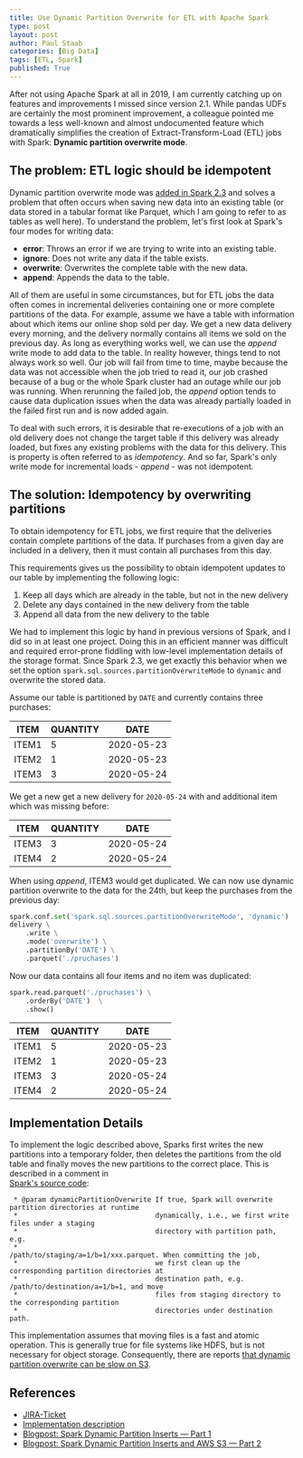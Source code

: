 ```yaml
---
title: Use Dynamic Partition Overwrite for ETL with Apache Spark
type: post
layout: post
author: Paul Staab
categories: [Big Data]
tags: [ETL, Spark]
published: True
---
```


After not using Apache Spark at all in 2019, I am currently catching up on 
features and improvements I missed since version 2.1. 
While pandas UDFs are certainly the most prominent improvement, a colleague pointed me towards 
a less well-known and almost undocumented feature which dramatically simplifies
the creation of Extract-Transform-Load (ETL) jobs with Spark: 
**Dynamic partition overwrite mode**.
<!--more-->


## The problem: ETL logic should be idempotent

Dynamic partition overwrite mode was [added in Spark 2.3][1] and solves a 
problem that often occurs when saving new data into an existing table (or 
data stored in a tabular format like Parquet, which I am going to refer to as tables 
as well here). 
To understand the problem, let's first look at Spark's four modes for writing data: 

- **error**: Throws an error if we are trying to write into an existing table.
- **ignore**: Does not write any data if the table exists.
- **overwrite**: Overwrites the complete table with the new data.
- **append**: Appends the data to the table.

All of them are useful in some circumstances, but for ETL jobs the data often 
comes in incremental deliveries containing one or more complete partitions of 
the data. For example, assume we have a table with information about which items
our online shop sold per day. We get a new data delivery every morning, and
the delivery normally contains all items we sold on the previous day. As long
as everything works well, we can use the *append* write mode to add data to
the table. In reality however, things tend to not always work so well. Our
job will fail from time to time, maybe because the data was not accessible when
the job tried to read it, our job crashed because of a bug or 
the whole Spark cluster had an outage while our job was running. 
When rerunning the failed job, the *append* option tends to cause data duplication
issues when the data was already partially loaded in the failed first run and 
is now added again.

To deal with such errors, it is desirable that re-executions of 
a job with an old delivery does not change the target table if this delivery was already loaded, 
but fixes any existing problems with the data for this delivery. 
This is property is often referred to as *idempotency*. And so far, 
Spark's only write mode for incremental loads - *append* - was not
idempotent.


## The solution: Idempotency by overwriting partitions

To obtain idempotency for ETL jobs, we first require that the deliveries
contain complete partitions of the data. If purchases from a given day
are included in a delivery, then it must contain all purchases from this
day.

This requirements gives us the possibility to obtain idempotent updates to 
our table by implementing the following logic:

1. Keep all days which are already in the table, but not in the new delivery 
2. Delete any days contained in the new delivery from the table
3. Append all data from the new delivery to the table

We had to implement this logic by hand in previous versions of Spark, and I did
so in at least one project. Doing this in an efficient manner was difficult and 
required error-prone fiddling with low-level implementation details of the storage
format. Since Spark 2.3, we get exactly this behavior when we set the option 
`spark.sql.sources.partitionOverwriteMode` to `dynamic` and overwrite the stored
data.

Assume our table is partitioned by `DATE` and currently contains three purchases:

| ITEM|QUANTITY|      DATE|
|-----|--------|----------|
|ITEM1|       5|2020-05-23|
|ITEM2|       1|2020-05-23|
|ITEM3|       3|2020-05-24|

We get a new get a new delivery for `2020-05-24` with and additional item which
was missing before:

| ITEM|QUANTITY|      DATE|
|-----|--------|----------|
|ITEM3|       3|2020-05-24|
|ITEM4|       2|2020-05-24|

When using *append*, ITEM3 would get duplicated.
We can now use dynamic partition overwrite to the data for the 24th, but keep the 
purchases from the previous day: 

```python
spark.conf.set('spark.sql.sources.partitionOverwriteMode', 'dynamic')
delivery \
    .write \
    .mode('overwrite') \
    .partitionBy('DATE') \
    .parquet('./pruchases')  
```

Now our data contains all four items and no item was duplicated:

```python
spark.read.parquet('./pruchases') \
    .orderBy('DATE')  \
    .show()
```

| ITEM|QUANTITY|      DATE|
|-----|--------|----------|
|ITEM1|       5|2020-05-23|
|ITEM2|       1|2020-05-23|
|ITEM3|       3|2020-05-24|
|ITEM4|       2|2020-05-24|


## Implementation Details

To implement the logic described above, Sparks first writes the new partitions into 
a temporary folder, then deletes the partitions from the old table and finally moves 
the new partitions to the correct place. This is described in a comment in  
[Spark's source code][3]:

```
 * @param dynamicPartitionOverwrite If true, Spark will overwrite partition directories at runtime
 *                                  dynamically, i.e., we first write files under a staging
 *                                  directory with partition path, e.g.
 *                                  /path/to/staging/a=1/b=1/xxx.parquet. When committing the job,
 *                                  we first clean up the corresponding partition directories at
 *                                  destination path, e.g. /path/to/destination/a=1/b=1, and move
 *                                  files from staging directory to the corresponding partition
 *                                  directories under destination path.
```

This implementation assumes that moving files is a fast and atomic operation. This is 
generally true for file systems like HDFS, but is not necessary for object storage.
Consequently, there are reports [that dynamic partition overwrite can be slow on S3][2].


## References
- [JIRA-Ticket][1]
- [Implementation description][3]
- [Blogpost: Spark Dynamic Partition Inserts — Part 1](https://medium.com/nmc-techblog/spark-dynamic-partition-inserts-part-1-5b66a145974f)
- [Blogpost: Spark Dynamic Partition Inserts and AWS S3 — Part 2][2]

[1]: https://issues.apache.org/jira/browse/SPARK-20236
[2]: https://medium.com/nmc-techblog/spark-dynamic-partition-inserts-and-aws-s3-part-2-9ba0c97ad2c0
[3]: https://github.com/apache/spark/blob/master/core/src/main/scala/org/apache/spark/internal/io/HadoopMapReduceCommitProtocol.scala
